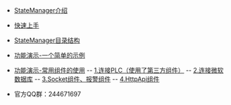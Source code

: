 - [StateManager介绍](satemanager.md#StateManager介绍)
- [快速上手](start.md)
- [StateManager目录结构](start.md#StateManager目录结构)
- [功能演示-一个简单的示例](demo-simple.md#一个简单的示例)
- [功能演示-常用组件的使用](demo-components-using.md#常用组件的使用)
-- [1.连接PLC（使用了第三方组件）](demo-连接PLC.md#1.连接PLC（使用了第三方组件）)
-- [2.连接微软数据库](demo-连接微软数据库.md#2.连接微软数据库)
-- [3.Socket组件、报警组件](demo-Socket组件.md#3.Socket组件、报警组件)
-- [4.HttpApi组件](demo-HttpApi组件.md#4.HttpApi组件)

- 官方QQ群：244671697